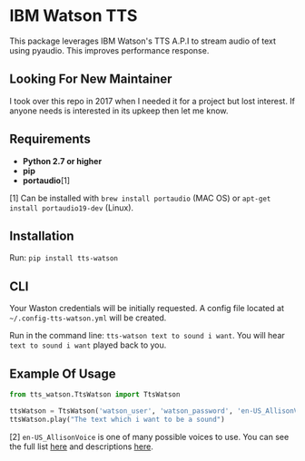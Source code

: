 # IBM Watson TTS

This package leverages IBM Watson's TTS A.P.I to stream audio of text using pyaudio. This improves performance response.

## Looking For New Maintainer

I took over this repo in 2017 when I needed it for a project but lost interest. If anyone needs is interested in its upkeep then let me know.

## Requirements

- **Python 2.7 or higher**
- **pip**
- **portaudio**[1]

[1] Can be installed with `brew install portaudio` (MAC OS) or `apt-get install portaudio19-dev` (Linux).

## Installation

Run: `pip install tts-watson`

## CLI

Your Waston credentials will be initially requested. A config file located at `~/.config-tts-watson.yml` will be created. 

Run in the command line: `tts-watson text to sound i want`. You will hear `text to sound i want` played back to you.

## Example Of Usage

```python
from tts_watson.TtsWatson import TtsWatson

ttsWatson = TtsWatson('watson_user', 'watson_password', 'en-US_AllisonVoice') #[2] 
ttsWatson.play("The text which i want to be a sound")
```

[2] `en-US_AllisonVoice` is one of many possible voices to use. You can see the full list [here](https://www.ibm.com/watson/developercloud/text-to-speech/api/v1/#get_voice) and descriptions [here](https://www.ibm.com/watson/developercloud/text-to-speech/api/v1/#get_voices).

